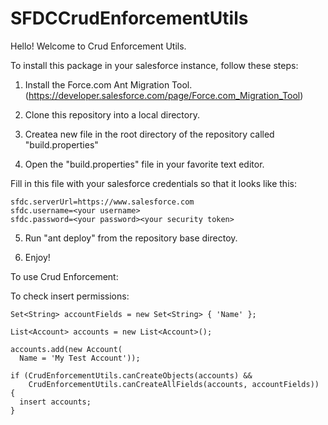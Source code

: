 # SFDCCrudEnforcementUtils

Hello! Welcome to Crud Enforcement Utils.

To install this package in your salesforce instance, follow these steps:

1. Install the Force.com Ant Migration Tool. (https://developer.salesforce.com/page/Force.com_Migration_Tool)

2. Clone this repository into a local directory.

3. Createa  new file in the root directory of the repository called "build.properties"

4. Open the "build.properties" file in your favorite text editor.

Fill in this file with your salesforce credentials so that it looks like this:

```
sfdc.serverUrl=https://www.salesforce.com
sfdc.username=<your username>
sfdc.password=<your password><your security token>
```

5. Run "ant deploy" from the repository base directoy.

6. Enjoy!

To use Crud Enforcement:

To check insert permissions:

```
Set<String> accountFields = new Set<String> { 'Name' };

List<Account> accounts = new List<Account>();

accounts.add(new Account(
  Name = 'My Test Account'));

if (CrudEnforcementUtils.canCreateObjects(accounts) &&
    CrudEnforcementUtils.canCreateAllFields(accounts, accountFields)) {
  insert accounts;
}
```
